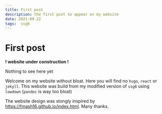 ```yaml
---
title: First post
description: the first post to appear on my website
date: 2021-09-22
tags:  ssg6
---
```


# First post

**! website under construction !**

Nothing to see here yet

Welcome on my website without bloat. Here you will find no `hugo`, `react` or `jekyll`.
This website was build from my modified version of `ssg6` using `lowdown` (`pandoc` is way too bloat)

The website design was stongly inspired by <https://fmash16.github.io/index.html>. Many thanks.